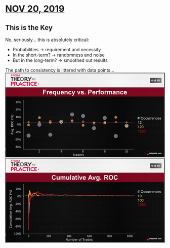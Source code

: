 # [NOV 20, 2019](https://www.tastytrade.com/tt/shows/from-theory-to-practice/episodes/portfolio-tactics-building-blocks-number-of-occurrences-part-one-11-20-2019)

## This is the Key
 No, seriously... this is absolutely critical:
* Probabilities -> requirement and necessity
* In the short-term? -> randomness and noise
* But in the long-term? -> smoothed out results

The path to consistency is littered with data points...
  ![alt text](./img/08.1.png "spy")
  ![alt text](./img/08.2.png "spy")